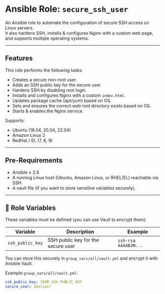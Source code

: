 # Ansible Role: `secure_ssh_user`

An Ansible role to automate the configuration of secure SSH access on Linux servers.  
It also hardens SSH, installs & configures Nginx with a custom web page, and supports multiple operating systems.

---

##  Features

This role performs the following tasks:

- Creates a secure non-root user.
- Adds an SSH public key for the secure user.
- Hardens SSH by disabling root login.
- Installs and configures Nginx with a custom `index.html`.
- Updates package cache (apt/yum) based on OS.
- Sets and ensures the correct web root directory exists based on OS.
- Starts & enables the Nginx service.

Supports:
- Ubuntu (18.04, 20.04, 22.04)
- Amazon Linux 2
- RedHat / EL (7, 8, 9)

---

## Pre-Requirements

- Ansible ≥ 2.6
- A running Linux host (Ubuntu, Amazon Linux, or RHEL/EL) reachable via SSH.
- A vault file (if you want to store sensitive variables securely).

---

## 🚀 Role Variables

These variables must be defined (you can use Vault to encrypt them):

| Variable            | Description                     | Example |
|---------------------|---------------------------------|---------|
| `ssh_public_key`    | SSH public key for the secure user | `ssh-rsa AAAAB3N...` |

You can store this securely in `group_vars/all/vault.yml` and encrypt it with Ansible Vault.

Example `group_vars/all/vault.yml`:
```yaml
ssh_public_key: YOUR_SSH_PUBLIC_KEY
secure_user: deployer
